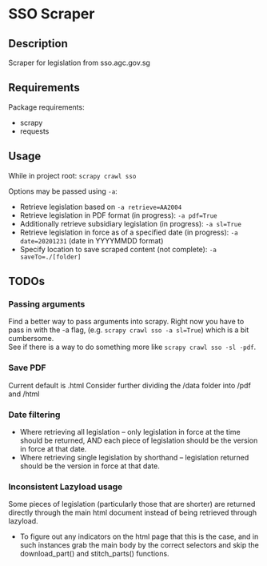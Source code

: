 # SSO Scraper
## Description
Scraper for legislation from sso.agc.gov.sg

## Requirements 
Package requirements:
* scrapy
* requests

## Usage 
While in project root:
`scrapy crawl sso`

Options may be passed using `-a`:
* Retrieve legislation based on `-a retrieve=AA2004`
* Retrieve legislation in PDF format (in progress): `-a pdf=True`
* Additionally retrieve subsidiary legislation (in progress): `-a sl=True`
* Retrieve legislation in force as of a specified date (in progress): `-a date=20201231` (date in YYYYMMDD format)
* Specify location to save scraped content (not complete): `-a saveTo=./[folder]`


## TODOs
### Passing arguments
Find a better way to pass arguments into scrapy. 
Right now you have to pass in with the -a flag, (e.g. `scrapy crawl sso -a sl=True`) which is a bit cumbersome.  
See if there is a way to do something more like `scrapy crawl sso -sl -pdf`.

### Save PDF 
Current default is .html
Consider further dividing the /data folder into /pdf and /html 

### Date filtering 
* Where retrieving all legislation – only legislation in force at the time should be returned, AND each piece of legislation should be the version in force at that date.
* Where retrieving single legislation by shorthand – legislation returned should be the version in force at that date.

### Inconsistent Lazyload usage
Some pieces of legislation (particularly those that are shorter) are returned directly through the main html document instead of being retrieved through lazyload. 
* To figure out any indicators on the html page that this is the case, and in such instances grab the main body by the correct selectors and skip the download_part() and stitch_parts() functions. 